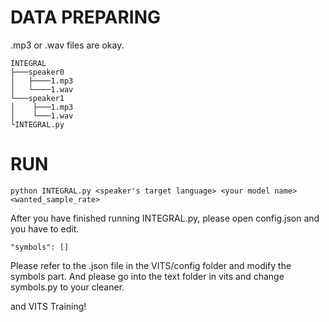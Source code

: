 DATA PREPARING
===============

.mp3 or .wav files are okay.

```
INTEGRAL
├───speaker0
│   ├────1.mp3
│   └────1.wav
└───speaker1
│    ├───1.mp3
│    └───1.wav
└INTEGRAL.py
```

RUN
=============

    python INTEGRAL.py <speaker's target language> <your model name> <wanted_sample_rate>

After you have finished running INTEGRAL.py, please open config.json and you have to edit.

    "symbols": []
    
Please refer to the .json file in the VITS/config folder and modify the symbols part. And please go into the text folder in vits and change symbols.py to your cleaner.

and VITS Training!
    
